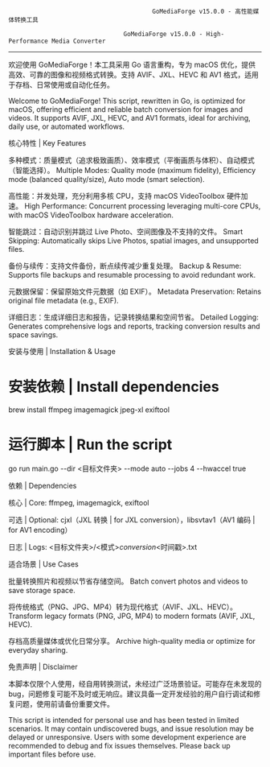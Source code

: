 											GoMediaForge v15.0.0 - 高性能媒体转换工具

									GoMediaForge v15.0.0 - High-Performance Media Converter



-------------------------------------------------------------------------------------------------------------------------------------------------------------------

欢迎使用 GoMediaForge！本工具采用 Go 语言重构，专为 macOS 优化，提供高效、可靠的图像和视频格式转换。支持 AVIF、JXL、HEVC 和 AV1 格式，适用于存档、日常使用或自动化任务。

Welcome to GoMediaForge! This script, rewritten in Go, is optimized for macOS, offering efficient and reliable batch conversion for images and videos. It supports AVIF, JXL, HEVC, and AV1 formats, ideal for archiving, daily use, or automated workflows.

核心特性 | Key Features





多种模式：质量模式（追求极致画质）、效率模式（平衡画质与体积）、自动模式（智能选择）。
Multiple Modes: Quality mode (maximum fidelity), Efficiency mode (balanced quality/size), Auto mode (smart selection).



高性能：并发处理，充分利用多核 CPU，支持 macOS VideoToolbox 硬件加速。
High Performance: Concurrent processing leveraging multi-core CPUs, with macOS VideoToolbox hardware acceleration.



智能跳过：自动识别并跳过 Live Photo、空间图像及不支持的文件。
Smart Skipping: Automatically skips Live Photos, spatial images, and unsupported files.



备份与续传：支持文件备份，断点续传减少重复处理。
Backup & Resume: Supports file backups and resumable processing to avoid redundant work.



元数据保留：保留原始文件元数据（如 EXIF）。
Metadata Preservation: Retains original file metadata (e.g., EXIF).



详细日志：生成详细日志和报告，记录转换结果和空间节省。
Detailed Logging: Generates comprehensive logs and reports, tracking conversion results and space savings.

安装与使用 | Installation & Usage

# 安装依赖 | Install dependencies
brew install ffmpeg imagemagick jpeg-xl exiftool
# 运行脚本 | Run the script
go run main.go --dir <目标文件夹> --mode auto --jobs 4 --hwaccel true

依赖 | Dependencies





核心 | Core: ffmpeg, imagemagick, exiftool



可选 | Optional: cjxl（JXL 转换 | for JXL conversion），libsvtav1（AV1 编码 | for AV1 encoding）



日志 | Logs: <目标文件夹>/<模式>_conversion_<时间戳>.txt

适合场景 | Use Cases





批量转换照片和视频以节省存储空间。
Batch convert photos and videos to save storage space.



将传统格式（PNG、JPG、MP4）转为现代格式（AVIF、JXL、HEVC）。
Transform legacy formats (PNG, JPG, MP4) to modern formats (AVIF, JXL, HEVC).



存档高质量媒体或优化日常分享。
Archive high-quality media or optimize for everyday sharing.

免责声明 | Disclaimer

本脚本仅限个人使用，经自用转换测试，未经过广泛场景验证。可能存在未发现的 bug，问题修复可能不及时或无响应。建议具备一定开发经验的用户自行调试和修复问题，使用前请备份重要文件。

This script is intended for personal use and has been tested in limited scenarios. It may contain undiscovered bugs, and issue resolution may be delayed or unresponsive. Users with some development experience are recommended to debug and fix issues themselves. Please back up important files before use.
